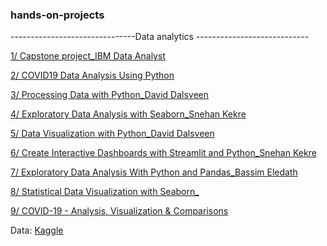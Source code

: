 ### hands-on-projects
-------------------------------Data analytics ----------------------------

[1/ Capstone project_IBM Data Analyst](https://github.com/vanthachvn80/hands-on-projects/tree/main/COVID19%20Data%20Analysis%20Using%20Python)

[2/ COVID19 Data Analysis Using Python](https://github.com/vanthachvn80/hands-on-projects/tree/main/COVID19%20Data%20Analysis%20Using%20Python)

[3/ Processing Data with Python_David Dalsveen](https://github.com/vanthachvn80/hands-on-projects/tree/main/Processing%20Data%20with%20Python_David%20Dalsveen)

[4/ Exploratory Data Analysis with Seaborn_Snehan Kekre](https://github.com/vanthachvn80/hands-on-projects/tree/main/Exploratory%20Data%20Analysis%20with%20Seaborn_Snehan%20Kekre)

[5/ Data Visualization with Python_David Dalsveen](https://github.com/vanthachvn80/hands-on-projects/tree/main/Data%20Visualization%20with%20Python_David%20Dalsveen)

[6/ Create Interactive Dashboards with Streamlit and Python_Snehan Kekre](https://github.com/vanthachvn80/hands-on-projects/tree/main/Create%20Interactive%20Dashboards%20with%20Streamlit%20and%20Python_Snehan%20Kekre)

[7/ Exploratory Data Analysis With Python and Pandas_Bassim Eledath](https://github.com/vanthachvn80/hands-on-projects/tree/main/Exploratory%20Data%20Analysis%20With%20Python%20and%20Pandas_Bassim%20Eledath)

[8/ Statistical Data Visualization with Seaborn_](https://github.com/vanthachvn80/hands-on-projects/tree/main/Statistical%20Data%20Visualization%20with%20Seaborn_)

[9/ COVID-19 - Analysis, Visualization & Comparisons](https://github.com/vanthachvn80/hands-on-projects/tree/main/COVID-19%20-%20Analysis%2C%20Visualization%20%26%20Comparisons)

Data: [Kaggle](https://www.kaggle.com/datasets/cptspark/novel-coronavirus-cdr-202011feb?resource=download)
